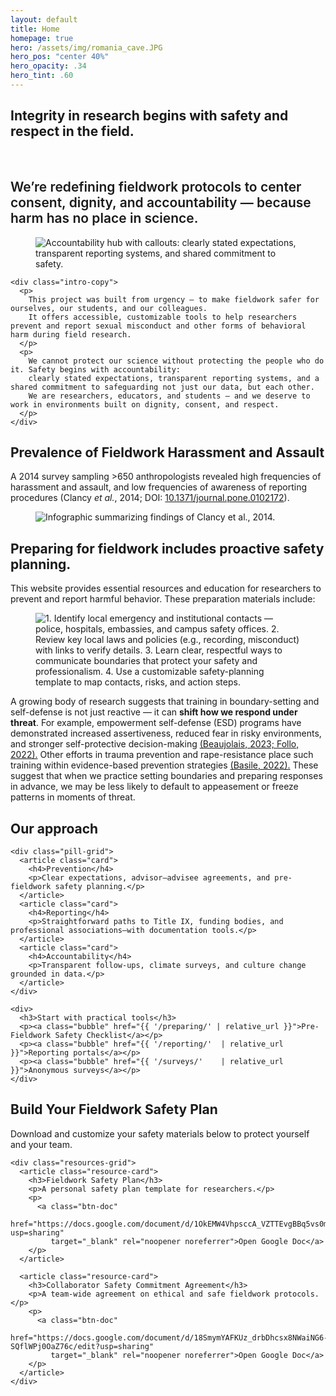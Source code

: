 ```yaml
---
layout: default
title: Home
homepage: true
hero: /assets/img/romania_cave.JPG
hero_pos: "center 40%"
hero_opacity: .34
hero_tint: .60
---
```


<!-- 1) Intro – plain background -->
<section class="section intro">
  <div class="intro-title">
    <h1><strong>Integrity in research begins with safety and respect in the field.</strong></h1>
<br>
    <h2 style="font-weight:600;">
      We’re redefining fieldwork protocols to center consent, dignity, and accountability — because harm has no place in science.
    </h2>
  </div>

  <div class="intro-row">
    <figure class="intro-graphic">
      <img
        src="{{ '/assets/img/accountability.png' | relative_url }}"
        alt="Accountability hub with callouts: clearly stated expectations, transparent reporting systems, and shared commitment to safety."
        loading="lazy" decoding="async" fetchpriority="low">
    </figure>

    <div class="intro-copy">
      <p>
        This project was built from urgency — to make fieldwork safer for ourselves, our students, and our colleagues.
        It offers accessible, customizable tools to help researchers prevent and report sexual misconduct and other forms of behavioral harm during field research.
      </p>
      <p>
        We cannot protect our science without protecting the people who do it. Safety begins with accountability:
        clearly stated expectations, transparent reporting systems, and a shared commitment to safeguarding not just our data, but each other.
        We are researchers, educators, and students — and we deserve to work in environments built on dignity, consent, and respect.
      </p>
    </div>
  </div>
</section>

<!-- 2) PREVALENCE — shared split -->
<section class="section">
<h2 class="pillhead pill--orange pill--clip-left">Prevalence of Fieldwork Harassment and Assault
</h2>
  <div class="split">
    <div class="text">
       <p>A 2014 survey sampling &gt;650 anthropologists revealed high frequencies of harassment and assault, and low frequencies of awareness of reporting procedures (Clancy <em>et&nbsp;al.</em>, 2014; DOI: <a href="https://doi.org/10.1371/journal.pone.0102172">10.1371/journal.pone.0102172</a>).</p>
    </div>
    <figure class="art">
      <img
        src="{{ '/assets/img/prevalencegraphic.png' | relative_url }}"
        alt="Infographic summarizing findings of Clancy et al., 2014."
        loading="lazy" decoding="async">
    </figure>
  </div>
</section>

<!-- 3) PREPARING — shared split -->
<section class="section">
  <div class="pill pill--soil pill--clip-right">
    <h2 class="pill__title">Preparing for fieldwork includes proactive safety planning.</h2>
<div class="split">
    <div class="text">
       <p>This website provides essential resources and education for researchers to prevent and report harmful behavior. These preparation materials include:</p>
    </div>
    <figure class="art">
      <img
        src="{{ '/assets/img/prep.png' | relative_url }}"
        alt="1. Identify local emergency and institutional contacts — police, hospitals, embassies, and campus safety offices.
2. Review key local laws and policies (e.g., recording, misconduct) with links to verify details.
3. Learn clear, respectful ways to communicate boundaries that protect your safety and professionalism.
4. Use a customizable safety-planning template to map contacts, risks, and action steps."
        loading="lazy" decoding="async">
    </figure>
  </div>
</div>
     <p>
    A growing body of research suggests that training in boundary-setting and self-defense is not just reactive — it can <strong>shift how we respond under threat</strong>. For example, empowerment self-defense (ESD) programs have demonstrated increased assertiveness, reduced fear in risky environments, and stronger self-protective decision-making <a href="https://doi.org/10.1177/08862605221082734">(Beaujolais, 2023; </a><a href="https://doi.org/10.33043/SSWJ.2.1.63-76">Follo, 2022).</a> Other efforts in trauma prevention and rape-resistance place such training within evidence-based prevention strategies <a href="https://doi.org/10.1080/10926771.2022.2046224">(Basile, 2022).</a> These suggest that when we practice setting boundaries and preparing responses in advance, we may be less likely to default to appeasement or freeze patterns in moments of threat.
  </p>
</section>

<!-- 4) OUR APPROACH — consistent grid utility -->
<section class="pillband pill--slate pill--clip-left">
  <div class="section">
    <h2>Our approach</h2>

    <div class="pill-grid">
      <article class="card">
        <h4>Prevention</h4>
        <p>Clear expectations, advisor–advisee agreements, and pre-fieldwork safety planning.</p>
      </article>
      <article class="card">
        <h4>Reporting</h4>
        <p>Straightforward paths to Title IX, funding bodies, and professional associations—with documentation tools.</p>
      </article>
      <article class="card">
        <h4>Accountability</h4>
        <p>Transparent follow-ups, climate surveys, and culture change grounded in data.</p>
      </article>
    </div>

    <div>
      <h3>Start with practical tools</h3>
      <p><a class="bubble" href="{{ '/preparing/' | relative_url }}">Pre-Fieldwork Safety Checklist</a></p>
      <p><a class="bubble" href="{{ '/reporting/'  | relative_url }}">Reporting portals</a></p>
      <p><a class="bubble" href="{{ '/surveys/'    | relative_url }}">Anonymous surveys</a></p>
    </div>
  </div>
</section>

<!-- 5) RESOURCES — circular cards -->
<section class="pillband pill--sage pill--clip-right">
  <div class="section resources">
    <h2>Build Your Fieldwork Safety Plan</h2>
    <p class="lede">Download and customize your safety materials below to protect yourself and your team.</p>

    <div class="resources-grid">
      <article class="resource-card">
        <h3>Fieldwork Safety Plan</h3>
        <p>A personal safety plan template for researchers.</p>
        <p>
          <a class="btn-doc"
             href="https://docs.google.com/document/d/1OkEMW4VhpsccA_VZTTEvgBBq5vs0mCOEDg9Xk6f34Ss/edit?usp=sharing"
             target="_blank" rel="noopener noreferrer">Open Google Doc</a>
        </p>
      </article>

      <article class="resource-card">
        <h3>Collaborator Safety Commitment Agreement</h3>
        <p>A team-wide agreement on ethical and safe fieldwork protocols.</p>
        <p>
          <a class="btn-doc"
             href="https://docs.google.com/document/d/18SmymYAFKUz_drbDhcsx8NWaiNG6-SQflWPj0OaZ76c/edit?usp=sharing"
             target="_blank" rel="noopener noreferrer">Open Google Doc</a>
        </p>
      </article>
    </div>
  </div>
</section>
